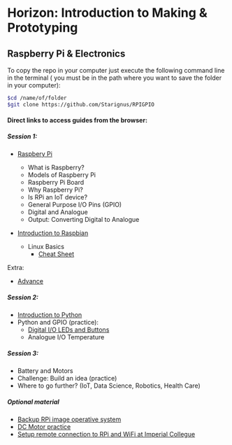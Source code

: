 # Horizon: Introduction to Making & Prototyping

## Raspberry Pi & Electronics

To copy the repo in your computer just execute the following command line in the terminal ( you must be in the path where you want to save the folder in your computer):

``` bash
$cd /name/of/folder
$git clone https://github.com/Starignus/RPIGPIO
```

#### Direct links to access guides from the browser:

##### Session 1:

* [Raspbery Pi](Session1/Introduction_RPI.md)
  * What is Raspberry?
  * Models of Raspberry Pi
  * Raspberry Pi Board
  * Why Raspberry Pi?
  * Is RPi an IoT device?
  * General Purpose I/O Pins (GPIO)
  * Digital and Analogue
  * Output: Converting Digital to Analogue

* [Introduction to Raspbian](Session1/Raspbian_Linux.md)
   * Linux Basics
     * [Cheat Sheet](Session1/Bash_script/Cheat_sheet_bash_Linux.md)

Extra:
* [Advance](Extramaterial/Advance.md)

##### Session 2:

* [Introduction to Python](Session2/Python/Python.md)
* Python and GPIO (practice):
    * [Digital I/O LEDs and Buttons](Session2/GPIO/GPIO_Led.md)
    * Analogue I/O Temperature

##### Session 3:

* Battery and Motors
* Challenge: Build an idea (practice)
* Where to go further? (IoT, Data Science, Robotics, Health Care)

##### Optional material
* [Backup RPi image operative system](Extramaterial/Advance.md)
* [DC Motor practice](Extramaterial/GPIO_MotorHAT.md)
* [Setup remote connection to RPi and WiFi at Imperial Collegue](https://starignus.github.io/PythonPractise//2016/10/14/RPisetup/)
